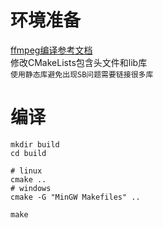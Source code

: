 # 环境准备  
[ffmpeg编译参考文档](https://j6sc416eds.feishu.cn/docx/doxcnDfFEQiyzgBsQxMIT8N4jWe)  
修改CMakeLists包含头文件和lib库  
`使用静态库避免出现SB问题需要链接很多库`
# 编译
```
mkdir build
cd build

# linux
cmake .. 
# windows
cmake -G "MinGW Makefiles" ..

make
```